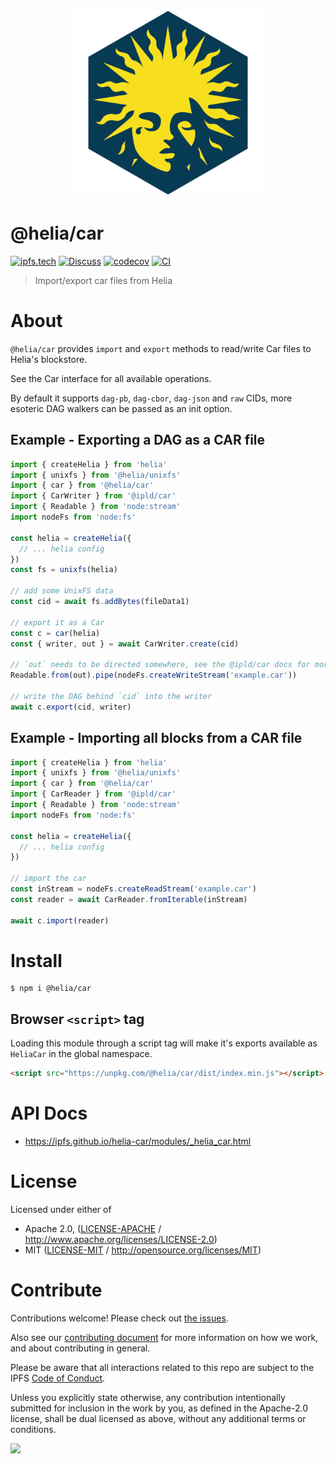 <p align="center">
  <a href="https://github.com/ipfs/helia" title="Helia">
    <img src="https://raw.githubusercontent.com/ipfs/helia/main/assets/helia.png" alt="Helia logo" width="300" />
  </a>
</p>

# @helia/car

[![ipfs.tech](https://img.shields.io/badge/project-IPFS-blue.svg?style=flat-square)](https://ipfs.tech)
[![Discuss](https://img.shields.io/discourse/https/discuss.ipfs.tech/posts.svg?style=flat-square)](https://discuss.ipfs.tech)
[![codecov](https://img.shields.io/codecov/c/github/ipfs/helia-car.svg?style=flat-square)](https://codecov.io/gh/ipfs/helia-car)
[![CI](https://img.shields.io/github/actions/workflow/status/ipfs/helia-car/js-test-and-release.yml?branch=main\&style=flat-square)](https://github.com/ipfs/helia-car/actions/workflows/js-test-and-release.yml?query=branch%3Amain)

> Import/export car files from Helia

# About

`@helia/car` provides `import` and `export` methods to read/write Car files to Helia's blockstore.

See the Car interface for all available operations.

By default it supports `dag-pb`, `dag-cbor`, `dag-json` and `raw` CIDs, more esoteric DAG walkers can be passed as an init option.

## Example - Exporting a DAG as a CAR file

```typescript
import { createHelia } from 'helia'
import { unixfs } from '@helia/unixfs'
import { car } from '@helia/car'
import { CarWriter } from '@ipld/car'
import { Readable } from 'node:stream'
import nodeFs from 'node:fs'

const helia = createHelia({
  // ... helia config
})
const fs = unixfs(helia)

// add some UnixFS data
const cid = await fs.addBytes(fileData1)

// export it as a Car
const c = car(helia)
const { writer, out } = await CarWriter.create(cid)

// `out` needs to be directed somewhere, see the @ipld/car docs for more information
Readable.from(out).pipe(nodeFs.createWriteStream('example.car'))

// write the DAG behind `cid` into the writer
await c.export(cid, writer)
```

## Example - Importing all blocks from a CAR file

```typescript
import { createHelia } from 'helia'
import { unixfs } from '@helia/unixfs'
import { car } from '@helia/car'
import { CarReader } from '@ipld/car'
import { Readable } from 'node:stream'
import nodeFs from 'node:fs'

const helia = createHelia({
  // ... helia config
})

// import the car
const inStream = nodeFs.createReadStream('example.car')
const reader = await CarReader.fromIterable(inStream)

await c.import(reader)
```

# Install

```console
$ npm i @helia/car
```

## Browser `<script>` tag

Loading this module through a script tag will make it's exports available as `HeliaCar` in the global namespace.

```html
<script src="https://unpkg.com/@helia/car/dist/index.min.js"></script>
```

# API Docs

- <https://ipfs.github.io/helia-car/modules/_helia_car.html>

# License

Licensed under either of

- Apache 2.0, ([LICENSE-APACHE](LICENSE-APACHE) / <http://www.apache.org/licenses/LICENSE-2.0>)
- MIT ([LICENSE-MIT](LICENSE-MIT) / <http://opensource.org/licenses/MIT>)

# Contribute

Contributions welcome! Please check out [the issues](https://github.com/ipfs/helia-car/issues).

Also see our [contributing document](https://github.com/ipfs/community/blob/master/CONTRIBUTING_JS.md) for more information on how we work, and about contributing in general.

Please be aware that all interactions related to this repo are subject to the IPFS [Code of Conduct](https://github.com/ipfs/community/blob/master/code-of-conduct.md).

Unless you explicitly state otherwise, any contribution intentionally submitted for inclusion in the work by you, as defined in the Apache-2.0 license, shall be dual licensed as above, without any additional terms or conditions.

[![](https://cdn.rawgit.com/jbenet/contribute-ipfs-gif/master/img/contribute.gif)](https://github.com/ipfs/community/blob/master/CONTRIBUTING.md)
